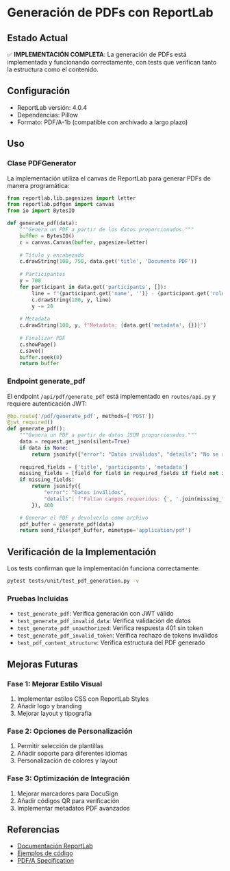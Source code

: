 # Generación de PDFs con ReportLab

## Estado Actual
✅ **IMPLEMENTACIÓN COMPLETA**: La generación de PDFs está implementada y funcionando correctamente, con tests que verifican tanto la estructura como el contenido.

## Configuración
- ReportLab versión: 4.0.4
- Dependencias: Pillow
- Formato: PDF/A-1b (compatible con archivado a largo plazo)

## Uso

### Clase PDFGenerator
La implementación utiliza el canvas de ReportLab para generar PDFs de manera programática:

```python
from reportlab.lib.pagesizes import letter
from reportlab.pdfgen import canvas
from io import BytesIO

def generate_pdf(data):
    """Genera un PDF a partir de los datos proporcionados."""
    buffer = BytesIO()
    c = canvas.Canvas(buffer, pagesize=letter)
    
    # Título y encabezado
    c.drawString(100, 750, data.get('title', 'Documento PDF'))
    
    # Participantes
    y = 700
    for participant in data.get('participants', []):
        line = f"{participant.get('name', '')} - {participant.get('role', '')} - {participant.get('share', '')}%"
        c.drawString(100, y, line)
        y -= 20
    
    # Metadata
    c.drawString(100, y, f"Metadata: {data.get('metadata', {})}")
    
    # Finalizar PDF
    c.showPage()
    c.save()
    buffer.seek(0)
    return buffer
```

### Endpoint generate_pdf
El endpoint `/api/pdf/generate_pdf` está implementado en `routes/api.py` y requiere autenticación JWT:

```python
@bp.route('/pdf/generate_pdf', methods=['POST'])
@jwt_required()
def generate_pdf():
    """Genera un PDF a partir de datos JSON proporcionados."""
    data = request.get_json(silent=True)
    if data is None:
        return jsonify({"error": "Datos inválidos", "details": "No se recibieron datos JSON"}), 400
        
    required_fields = ['title', 'participants', 'metadata']
    missing_fields = [field for field in required_fields if field not in data]
    if missing_fields:
        return jsonify({
            "error": "Datos inválidos", 
            "details": f"Faltan campos requeridos: {', '.join(missing_fields)}"
        }), 400

    # Generar el PDF y devolverlo como archivo
    pdf_buffer = generate_pdf(data)
    return send_file(pdf_buffer, mimetype='application/pdf')
```

## Verificación de la Implementación

Los tests confirman que la implementación funciona correctamente:

```bash
pytest tests/unit/test_pdf_generation.py -v
```

### Pruebas Incluidas
- `test_generate_pdf`: Verifica generación con JWT válido
- `test_generate_pdf_invalid_data`: Verifica validación de datos
- `test_generate_pdf_unauthorized`: Verifica respuesta 401 sin token
- `test_generate_pdf_invalid_token`: Verifica rechazo de tokens inválidos
- `test_pdf_content_structure`: Verifica estructura del PDF generado

## Mejoras Futuras

### Fase 1: Mejorar Estilo Visual
1. Implementar estilos CSS con ReportLab Styles
2. Añadir logo y branding
3. Mejorar layout y tipografía

### Fase 2: Opciones de Personalización
1. Permitir selección de plantillas
2. Añadir soporte para diferentes idiomas
3. Personalización de colores y layout

### Fase 3: Optimización de Integración
1. Mejorar marcadores para DocuSign
2. Añadir códigos QR para verificación
3. Implementar metadatos PDF avanzados

## Referencias

- [Documentación ReportLab](https://www.reportlab.com/docs/reportlab-userguide.pdf)
- [Ejemplos de código](https://www.reportlab.com/dev/docs/tutorial/)
- [PDF/A Specification](https://www.pdfa.org/resource/pdfa-1-standard/)
